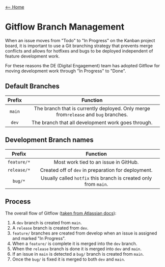 [<-- Home](/readme.md)

# Gitflow Branch Management

When an issue moves from "Todo" to "In Progress" on the Kanban project board, it is important
to use a Git branching strategy that prevents merge conflicts and allows for hotfixes and bugs
to be deployed independent of feature development work.

For these reasons the DE (Digital Engagement) team has adopted Gitflow for moving development
work through "In Progress" to "Done". 

## Default Branches

| Prefix | Function | 
| :----: | :---: |
| `main` | The branch that is currently deployed. Only merge from`release` and `bug` branches. |
| `dev` | The branch that all development work goes through. |

## Development Branch names

| Prefix | Function | 
| :----: | :---: |
| `feature/*` | Most work tied to an issue in GitHub. |
| `release/*` | Created off of `dev` in preparation for deployment. |
| `bug/*` | Usually called `hotfix` this branch is created only from `main`. |

## Process

The overall flow of Gitflow ([taken from Atlassian docs](https://www.atlassian.com/git/tutorials/comparing-workflows/gitflow-workflow)):

1. A `dev` branch is created from `main`.
1. A `release` branch is created from `dev`.
1. `feature/` branches are created from develop when an issue is assigned and marked 
   "In Progress".
1. When a `feature/` is complete it is merged into the `dev` branch.
1. When the `release` branch is done it is merged into `dev` and `main`.
1. If an issue in `main` is detected a `bug/` branch is created from `main`.
1. Once the `bug/` is fixed it is merged to both `dev` and `main`.
